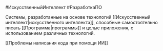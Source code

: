 #ИскусственныйИнтеллект #РазработкаПО 

Системы, разработанные на основе технологий [[Искусственный интеллект|искусственного интеллекта]], способные самостоятельно писать [[Программа|программы]] и целые приложения, с использованием различных технологий.

[[Проблемы написания кода при помощи ИИ]]
